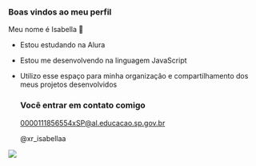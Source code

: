 ### Boas vindos ao meu perfil

Meu nome é Isabella 💜

- Estou estudando na Alura
- Estou me desenvolvendo na linguagem JavaScript
- Utilizo esse espaço para minha organização e compartilhamento dos meus projetos desenvolvidos

  ### Você entrar em contato comigo

  0000111856554xSP@al.educacao.sp.gov.br
  
  @xr_isabellaa

![](https://media1.tenor.com/m/1SDTHgTkXP4AAAAd/vae.gif)
